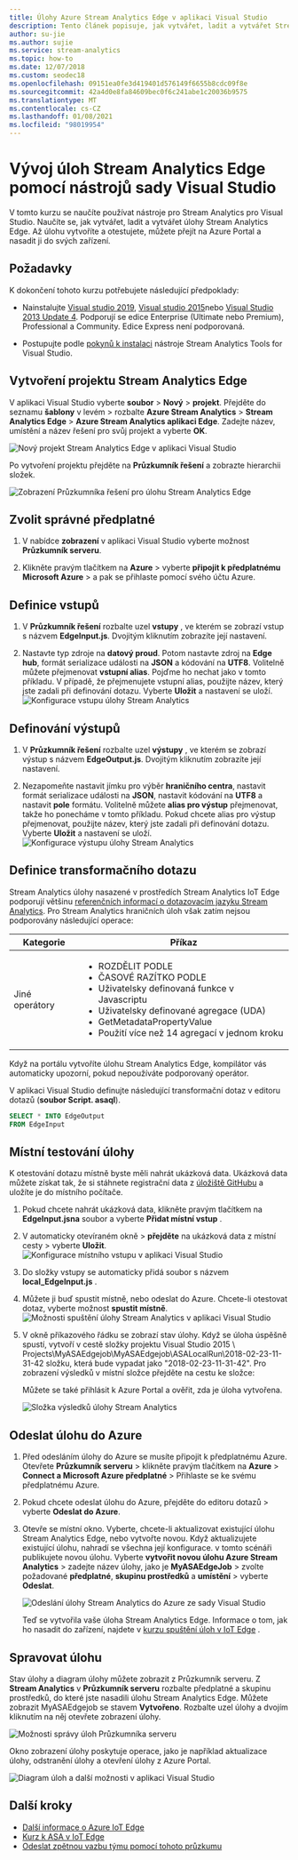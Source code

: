 ```yaml
---
title: Úlohy Azure Stream Analytics Edge v aplikaci Visual Studio
description: Tento článek popisuje, jak vytvářet, ladit a vytvářet Stream Analytics v úlohách IoT Edge pomocí nástrojů Stream Analytics Tools for Visual Studio.
author: su-jie
ms.author: sujie
ms.service: stream-analytics
ms.topic: how-to
ms.date: 12/07/2018
ms.custom: seodec18
ms.openlocfilehash: 09151ea0fe3d419401d576149f6655b8cdc09f8e
ms.sourcegitcommit: 42a4d0e8fa84609bec0f6c241abe1c20036b9575
ms.translationtype: MT
ms.contentlocale: cs-CZ
ms.lasthandoff: 01/08/2021
ms.locfileid: "98019954"
---
```

# <a name="develop-stream-analytics-edge-jobs-using-visual-studio-tools"></a>Vývoj úloh Stream Analytics Edge pomocí nástrojů sady Visual Studio

V tomto kurzu se naučíte používat nástroje pro Stream Analytics pro Visual Studio. Naučíte se, jak vytvářet, ladit a vytvářet úlohy Stream Analytics Edge. Až úlohu vytvoříte a otestujete, můžete přejít na Azure Portal a nasadit ji do svých zařízení. 

## <a name="prerequisites"></a>Požadavky

K dokončení tohoto kurzu potřebujete následující předpoklady:

* Nainstalujte [Visual studio 2019](https://visualstudio.microsoft.com/downloads/), [Visual studio 2015](https://www.visualstudio.com/vs/older-downloads/)nebo [Visual Studio 2013 Update 4](https://www.microsoft.com/download/details.aspx?id=45326). Podporují se edice Enterprise (Ultimate nebo Premium), Professional a Community. Edice Express není podporovaná.  

* Postupujte podle [pokynů k instalaci](stream-analytics-tools-for-visual-studio-edge-jobs.md) nástroje Stream Analytics Tools for Visual Studio.
 
## <a name="create-a-stream-analytics-edge-project"></a>Vytvoření projektu Stream Analytics Edge 

V aplikaci Visual Studio vyberte **soubor**  >  **Nový**  >  **projekt**. Přejděte do seznamu **šablony** v levém > rozbalte **Azure Stream Analytics**  >  **Stream Analytics Edge**  >  **Azure Stream Analytics aplikaci Edge**. Zadejte název, umístění a název řešení pro svůj projekt a vyberte **OK**.

![Nový projekt Stream Analytics Edge v aplikaci Visual Studio](./media/stream-analytics-tools-for-visual-studio-edge-jobs/new-stream-analytics-edge-project.png)

Po vytvoření projektu přejděte na **Průzkumník řešení** a zobrazte hierarchii složek.

![Zobrazení Průzkumníka řešení pro úlohu Stream Analytics Edge](./media/stream-analytics-tools-for-visual-studio-edge-jobs/edge-project-in-solution-explorer.png)

 
## <a name="choose-the-correct-subscription"></a>Zvolit správné předplatné

1. V nabídce **zobrazení** v aplikaci Visual Studio vyberte možnost **Průzkumník serveru**.  

2. Klikněte pravým tlačítkem na **Azure** > vyberte **připojit k předplatnému Microsoft Azure** > a pak se přihlaste pomocí svého účtu Azure.

## <a name="define-inputs"></a>Definice vstupů

1. V **Průzkumník řešení** rozbalte uzel **vstupy** , ve kterém se zobrazí vstup s názvem **EdgeInput.js**. Dvojitým kliknutím zobrazíte její nastavení.  

2. Nastavte typ zdroje na **datový proud**. Potom nastavte zdroj na **Edge hub**, formát serializace události na **JSON** a kódování na **UTF8**. Volitelně můžete přejmenovat **vstupní alias**. Pojďme ho nechat jako v tomto příkladu. V případě, že přejmenujete vstupní alias, použijte název, který jste zadali při definování dotazu. Vyberte **Uložit** a nastavení se uloží.  
   ![Konfigurace vstupu úlohy Stream Analytics](./media/stream-analytics-tools-for-visual-studio-edge-jobs/stream-analytics-input-configuration.png)
 


## <a name="define-outputs"></a>Definování výstupů

1. V **Průzkumník řešení** rozbalte uzel **výstupy** , ve kterém se zobrazí výstup s názvem **EdgeOutput.js**. Dvojitým kliknutím zobrazíte její nastavení.  

2. Nezapomeňte nastavit jímku pro výběr **hraničního centra**, nastavit formát serializace události na **JSON**, nastavit kódování na **UTF8** a nastavit **pole** formátu. Volitelně můžete **alias pro výstup** přejmenovat, takže ho ponecháme v tomto příkladu. Pokud chcete alias pro výstup přejmenovat, použijte název, který jste zadali při definování dotazu. Vyberte **Uložit** a nastavení se uloží. 
   ![Konfigurace výstupu úlohy Stream Analytics](./media/stream-analytics-tools-for-visual-studio-edge-jobs/stream-analytics-output-configuration.png)
 
## <a name="define-the-transformation-query"></a>Definice transformačního dotazu

Stream Analytics úlohy nasazené v prostředích Stream Analytics IoT Edge podporují většinu [referenčních informací o dotazovacím jazyku Stream Analytics](/stream-analytics-query/stream-analytics-query-language-reference?f=255&MSPPError=-2147217396). Pro Stream Analytics hraničních úloh však zatím nejsou podporovány následující operace: 


|**Kategorie**  | **Příkaz**  |
|---------|---------|
|Jiné operátory | <ul><li>ROZDĚLIT PODLE</li><li>ČASOVÉ RAZÍTKO PODLE</li><li>Uživatelsky definovaná funkce v Javascriptu</li><li>Uživatelsky definované agregace (UDA)</li><li>GetMetadataPropertyValue</li><li>Použití více než 14 agregací v jednom kroku</li></ul>   |

Když na portálu vytvoříte úlohu Stream Analytics Edge, kompilátor vás automaticky upozorní, pokud nepoužíváte podporovaný operátor.

V aplikaci Visual Studio definujte následující transformační dotaz v editoru dotazů (**soubor Script. asaql**).

```sql
SELECT * INTO EdgeOutput
FROM EdgeInput 
```

## <a name="test-the-job-locally"></a>Místní testování úlohy

K otestování dotazu místně byste měli nahrát ukázková data. Ukázková data můžete získat tak, že si stáhnete registrační data z [úložiště GitHubu](https://github.com/Azure/azure-stream-analytics/blob/master/Sample%20Data/Registration.json) a uložíte je do místního počítače. 

1. Pokud chcete nahrát ukázková data, klikněte pravým tlačítkem na **EdgeInput.jsna** soubor a vyberte **Přidat místní vstup** .  

2. V automaticky otevíraném okně > **přejděte** na ukázková data z místní cesty > vyberte **Uložit**.
   ![Konfigurace místního vstupu v aplikaci Visual Studio](./media/stream-analytics-tools-for-visual-studio-edge-jobs/stream-analytics-local-input-configuration.png)
 
3. Do složky vstupy se automaticky přidá soubor s názvem **local_EdgeInput.js** .  
4. Můžete ji buď spustit místně, nebo odeslat do Azure. Chcete-li otestovat dotaz, vyberte možnost **spustit místně**.  
   ![Možnosti spuštění úlohy Stream Analytics v aplikaci Visual Studio](./media/stream-analytics-tools-for-visual-studio-edge-jobs/stream-analytics-visual-stuidio-run-options.png)
 
5. V okně příkazového řádku se zobrazí stav úlohy. Když se úloha úspěšně spustí, vytvoří v cestě složky projektu Visual Studio 2015 \ Projects\MyASAEdgejob\MyASAEdgejob\ASALocalRun\2018-02-23-11-31-42 složku, která bude vypadat jako "2018-02-23-11-31-42". Pro zobrazení výsledků v místní složce přejděte na cestu ke složce:

   Můžete se také přihlásit k Azure Portal a ověřit, zda je úloha vytvořena. 

   ![Složka výsledků úlohy Stream Analytics](./media/stream-analytics-tools-for-visual-studio-edge-jobs/stream-analytics-job-result-folder.png)

## <a name="submit-the-job-to-azure"></a>Odeslat úlohu do Azure

1. Před odesláním úlohy do Azure se musíte připojit k předplatnému Azure. Otevřete **Průzkumník serveru** > klikněte pravým tlačítkem na **Azure**  >  **Connect a Microsoft Azure předplatné** > Přihlaste se ke svému předplatnému Azure.  

2. Pokud chcete odeslat úlohu do Azure, přejděte do editoru dotazů > vyberte **Odeslat do Azure**.  

3. Otevře se místní okno. Vyberte, chcete-li aktualizovat existující úlohu Stream Analytics Edge, nebo vytvořte novou. Když aktualizujete existující úlohu, nahradí se všechna její konfigurace. v tomto scénáři publikujete novou úlohu. Vyberte **vytvořit novou úlohu Azure Stream Analytics** > zadejte název úlohy, jako je **MyASAEdgeJob** > zvolte požadované **předplatné**, **skupinu prostředků** a **umístění** > vyberte **Odeslat**.

   ![Odeslání úlohy Stream Analytics do Azure ze sady Visual Studio](./media/stream-analytics-tools-for-visual-studio-edge-jobs/submit-stream-analytics-job-to-azure.png)
 
   Teď se vytvořila vaše úloha Stream Analytics Edge. Informace o tom, jak ho nasadit do zařízení, najdete v [kurzu spuštění úloh v IoT Edge](stream-analytics-edge.md) . 

## <a name="manage-the-job"></a>Spravovat úlohu 

Stav úlohy a diagram úlohy můžete zobrazit z Průzkumník serveru. Z **Stream Analytics** v **Průzkumník serveru** rozbalte předplatné a skupinu prostředků, do které jste nasadili úlohu Stream Analytics Edge. Můžete zobrazit MyASAEdgejob se stavem **Vytvořeno**. Rozbalte uzel úlohy a dvojím kliknutím na něj otevřete zobrazení úlohy.

![Možnosti správy úloh Průzkumníka serveru](./media/stream-analytics-tools-for-visual-studio-edge-jobs/server-explorer-options.png)
 
Okno zobrazení úlohy poskytuje operace, jako je například aktualizace úlohy, odstranění úlohy a otevření úlohy z Azure Portal.

![Diagram úloh a další možnosti v aplikaci Visual Studio](./media/stream-analytics-tools-for-visual-studio-edge-jobs/job-diagram-and-other-options.png) 

## <a name="next-steps"></a>Další kroky

* [Další informace o Azure IoT Edge](../iot-edge/about-iot-edge.md)
* [Kurz k ASA v IoT Edge](../iot-edge/tutorial-deploy-stream-analytics.md)
* [Odeslat zpětnou vazbu týmu pomocí tohoto průzkumu](https://forms.office.com/Pages/ResponsePage.aspx?id=v4j5cvGGr0GRqy180BHbR2czagZ-i_9Cg6NhAZlH9ypUMjNEM0RDVU9CVTBQWDdYTlk0UDNTTFdUTC4u)